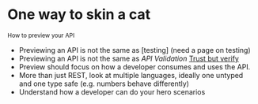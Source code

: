 # One way to skin a cat
<sup>How to preview your API</sup>

- Previewing an API is not the same as [testing] (need a page on testing)
- Previewing an API is not the same as *API Validation* [Trust but verify](./trust-but-verify.md)
- Preview should focus on how a developer consumes and uses the API.
- More than just REST, look at multiple languages, ideally one untyped and one type safe (e.g. numbers behave differently)
- Understand how a developer can do your hero scenarios
